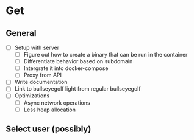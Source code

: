 # Get
## General
- [ ] Setup with server
    - [ ] Figure out how to create a binary that can be run in the container
    - [ ] Differentiate behavior based on subdomain
    - [ ] Intergrate it into docker-compose
    - [ ] Proxy from API
- [ ] Write documentation
- [ ] Link to bullseyegolf light from regular bullseyegolf
- [ ] Optimizations
    - [ ] Async network operations
    - [ ] Less heap allocation

## Select user (possibly)
